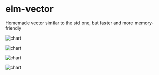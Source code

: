 # elm-vector
Homemade vector similar to the std one, but faster and more memory-friendly



![chart](https://i.imgur.com/UNpPqh2.png)

![chart](http://i.imgur.com/Vof97Hk.png)

![chart](https://i.imgur.com/iBusfcP.png)

![chart](https://i.imgur.com/iBusfcP.png)
